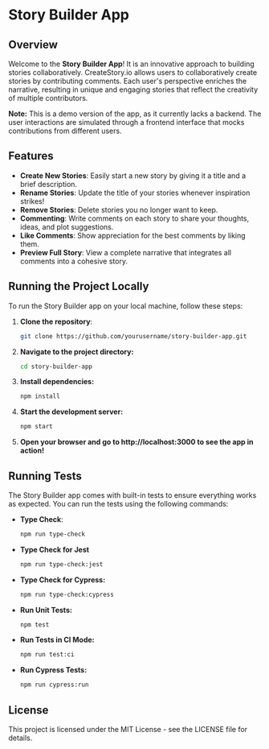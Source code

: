 # Story Builder App

## Overview

Welcome to the **Story Builder App**! It is an innovative approach to building stories collaboratively.
CreateStory.io allows users to collaboratively create stories by contributing comments. Each user's perspective enriches the narrative, resulting in unique and engaging stories that reflect the creativity of multiple contributors.

**Note:** This is a demo version of the app, as it currently lacks a backend. The user interactions are simulated through a frontend interface that mocks contributions from different users.

## Features

- **Create New Stories**: Easily start a new story by giving it a title and a brief description.
- **Rename Stories**: Update the title of your stories whenever inspiration strikes!
- **Remove Stories**: Delete stories you no longer want to keep.
- **Commenting**: Write comments on each story to share your thoughts, ideas, and plot suggestions.
- **Like Comments**: Show appreciation for the best comments by liking them.
- **Preview Full Story**: View a complete narrative that integrates all comments into a cohesive story.

## Running the Project Locally

To run the Story Builder app on your local machine, follow these steps:

1. **Clone the repository**:

   ```bash
   git clone https://github.com/yourusername/story-builder-app.git

2. **Navigate to the project directory:**

    ```bash
    cd story-builder-app

3. **Install dependencies:**

    ```bash
    npm install

4. **Start the development server:**

    ```bash
    npm start

5. **Open your browser and go to http://localhost:3000 to see the app in action!**


## Running Tests

The Story Builder app comes with built-in tests to ensure everything works as expected. You can run the tests using the following commands:

- **Type Check**:

  ```bash
  npm run type-check

- **Type Check for Jest**

    ```bash
    npm run type-check:jest
  
- **Type Check for Cypress:**

    ```bash
    npm run type-check:cypress

- **Run Unit Tests:**

    ```bash
    npm test

- **Run Tests in CI Mode:**

    ```bash
    npm run test:ci

- **Run Cypress Tests:**

    ```bash
    npm run cypress:run


## License
This project is licensed under the MIT License - see the LICENSE file for details.
